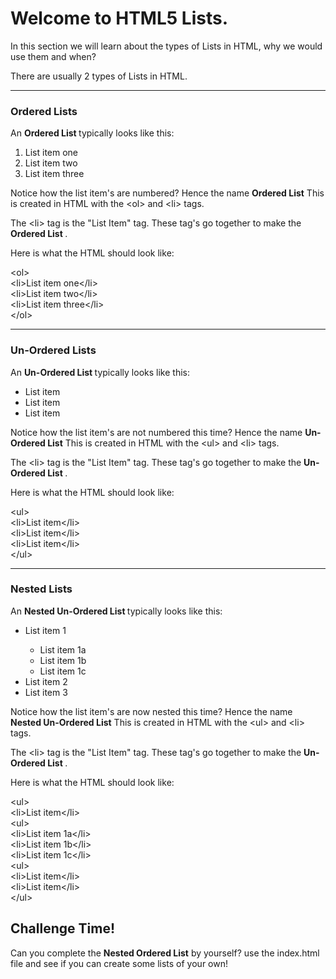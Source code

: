 # Welcome to HTML5 Lists.

In this section we will learn about the types of Lists in HTML, why we would use them and when?

There are usually 2 types of Lists in HTML.
___

### Ordered Lists

An <b>Ordered List </b>typically looks like this:

<ol>
  <li>List item one</li>
  <li>List item two</li>
  <li>List item three</li>
</ol>

Notice how the list item's are numbered? Hence the name <b>Ordered List</b>
This is created in HTML with the  &#60;ol&#62; and &#60;li&#62;  tags.

The &#60;li&#62; tag is the "List Item" tag. These tag's go together to make the <b>Ordered List </b>.

Here is what the HTML should look like:

&#60;ol&#62;
<br>
&#60;li&#62;List item one&#60;/li&#62;
<br>
&#60;li&#62;List item two&#60;/li&#62;
<br>
&#60;li&#62;List item three&#60;/li&#62;
<br>
&#60;/ol&#62;

___

### Un-Ordered Lists

An <b>Un-Ordered List </b>typically looks like this:

<ul>
  <li>List item</li>
  <li>List item</li>
  <li>List item</li>
</ul>

Notice how the list item's are not numbered this time? Hence the name <b>Un-Ordered List</b>
This is created in HTML with the  &#60;ul&#62; and &#60;li&#62;  tags.

The &#60;li&#62; tag is the "List Item" tag. These tag's go together to make the <b>Un-Ordered List </b>.

Here is what the HTML should look like:

&#60;ul&#62;
<br>
&#60;li&#62;List item&#60;/li&#62;
<br>
&#60;li&#62;List item&#60;/li&#62;
<br>
&#60;li&#62;List item&#60;/li&#62;
<br>
&#60;/ul&#62;

___

### Nested Lists

An <b> Nested Un-Ordered List </b>typically looks like this:

<ul>
  <li>List item 1</li>
    <ul>
      <li>List item 1a</li>
      <li>List item 1b</li>
      <li>List item 1c</li>
    </ul>
  <li>List item 2</li>
  <li>List item 3</li>
</ul>

Notice how the list item's are now nested this time? Hence the name <b>Nested Un-Ordered List</b>
This is created in HTML with the  &#60;ul&#62; and  &#60;li&#62; tags.

The &#60;li&#62; tag is the "List Item" tag. These tag's go together to make the <b>Un-Ordered List </b>.

Here is what the HTML should look like:

&#60;ul&#62;
<br>
&#60;li&#62;List item&#60;/li&#62;
<br>
    &#60;ul&#62;
<br>
      &#60;li&#62;List item 1a&#60;/li&#62;
<br>
      &#60;li&#62;List item 1b&#60;/li&#62;
<br>
      &#60;li&#62;List item 1c&#60;/li&#62;
<br>
    &#60;ul&#62;
<br>
&#60;li&#62;List item&#60;/li&#62;
<br>
&#60;li&#62;List item&#60;/li&#62;
<br>
&#60;/ul&#62;

## Challenge Time!

Can you complete the <b>Nested Ordered List</b> by yourself? use the <span>index.html</span> file and see if you can create some lists of your own!
